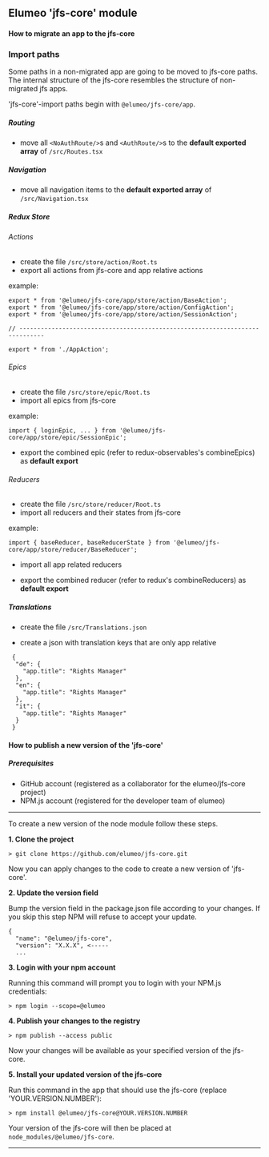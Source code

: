 ## Elumeo 'jfs-core' module

#### How to migrate an app to the jfs-core

### Import paths

Some paths in a non-migrated app are going to be moved to jfs-core paths.
The internal structure of the jfs-core resembles the structure of non-migrated jfs apps.

'jfs-core'-import paths begin with ```@elumeo/jfs-core/app```.

##### Routing

* move all ```<NoAuthRoute/>```s and ```<AuthRoute/>```s to the **default exported array** of ```/src/Routes.tsx```

##### Navigation

* move all navigation items to the **default exported array** of ```/src/Navigation.tsx```

##### Redux Store

###### Actions

* create the file ```/src/store/action/Root.ts```
* export all actions from jfs-core and app relative actions

example:
```
export * from '@elumeo/jfs-core/app/store/action/BaseAction';
export * from '@elumeo/jfs-core/app/store/action/ConfigAction';
export * from '@elumeo/jfs-core/app/store/action/SessionAction';

// -----------------------------------------------------------------------------

export * from './AppAction';
```

###### Epics

* create the file ```/src/store/epic/Root.ts```
* import all epics from jfs-core

example:
```
import { loginEpic, ... } from '@elumeo/jfs-core/app/store/epic/SessionEpic';
```

* export the combined epic (refer to redux-observables's combineEpics) as **default export**

###### Reducers

* create the file ```/src/store/reducer/Root.ts```
* import all reducers and their states from jfs-core

example:
```
import { baseReducer, baseReducerState } from '@elumeo/jfs-core/app/store/reducer/BaseReducer';
```

* import all app related reducers

* export the combined reducer (refer to redux's combineReducers) as **default export**

##### Translations

* create the file ```/src/Translations.json```

* create a json with translation keys that are only app relative

```
 {
  "de": {
    "app.title": "Rights Manager"
  },
  "en": {
    "app.title": "Rights Manager"
  },
  "it": {
    "app.title": "Rights Manager"
  }
 }
```

#### How to publish a new version of the 'jfs-core'

##### Prerequisites

* GitHub account (registered as a collaborator for the elumeo/jfs-core project)
* NPM.js account (registered for the developer team of elumeo)

---

To create a new version of the node module follow these steps.

**1. Clone the project**

  ```
  > git clone https://github.com/elumeo/jfs-core.git
  ```

  Now you can apply changes to the code to create a new version of 'jfs-core'.

**2. Update the version field**

  Bump the version field in the package.json file according to your changes.
  If you skip this step NPM will refuse to accept your update.

  ```
  {
    "name": "@elumeo/jfs-core",
    "version": "X.X.X", <-----
    ...
  ```

**3. Login with your npm account**

  Running this command will prompt you to login with your NPM.js credentials:

  ```
  > npm login --scope=@elumeo
  ```

**4. Publish your changes to the registry**

  ```
  > npm publish --access public
  ```

  Now your changes will be available as your specified version of the jfs-core.

**5. Install your updated version of the jfs-core**

  Run this command in the app that should use the jfs-core (replace 'YOUR.VERSION.NUMBER'):

  ```
  > npm install @elumeo/jfs-core@YOUR.VERSION.NUMBER
  ```

  Your version of the jfs-core will then be placed at `node_modules/@elumeo/jfs-core`.

---
